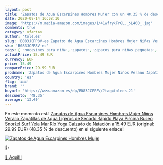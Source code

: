 ```yaml
---
layout: post
title: 'Zapatos de Agua Escarpines Hombres Mujer con un 48.35 % de descuento'
date: 2020-09-14 16:08:10
image: 'https://m.media-amazon.com/images/I/41wfrykFrGL._SL400_.jpg'
comments: true
category: ofertas
author: 'tole.es'
slug: 'B083JCFP8V-es Zapatos de Agua Escarpines Hombres Mujer Niños Verano...'
sku: 'B083JCFP8V-es'
tags: [ 'Mocasines para niña','Zapatos','Zapatos para niñas pequeñas','Zapatos y complementos','zapatos', ]
actualPrice: 15.49 EUR
currency: EUR
price: 15.49
comparePrice: 29.99 EUR
prodname: 'Zapatos de Agua Escarpines Hombres Mujer Niños Verano Zapatillas de Aqua Ligeros de Secado Rápido Playa Piscina Buceo Snorkel Surf Vela Mar Río Yoga Calzado de Natación'
country: 'es'
flag: '🇪🇸'
brand: ''
buyurl: 'https://www.amazon.es/dp/B083JCFP8V/?tag=tolees-21'
descuento: '48.35'
average: '15.49'
---
```


En este momento está [Zapatos de Agua Escarpines Hombres Mujer Niños Verano Zapatillas de Aqua Ligeros de Secado Rápido Playa Piscina Buceo Snorkel Surf Vela Mar Río Yoga Calzado de Natación](https://www.amazon.es/dp/B083JCFP8V/?tag=tolees-21) a 15.49 EUR (original: 29.99 EUR) (48.35 %  de descuento) en el siguiente enlace!

[![Zapatos de Agua Escarpines Hombres Mujer](https://m.media-amazon.com/images/I/41wfrykFrGL._SL400_.jpg)](https://www.amazon.es/dp/B083JCFP8V/?tag=tolees-21)

🔎:


[🛒 Aquí!!!](https://www.amazon.es/dp/B083JCFP8V/?tag=tolees-21)
